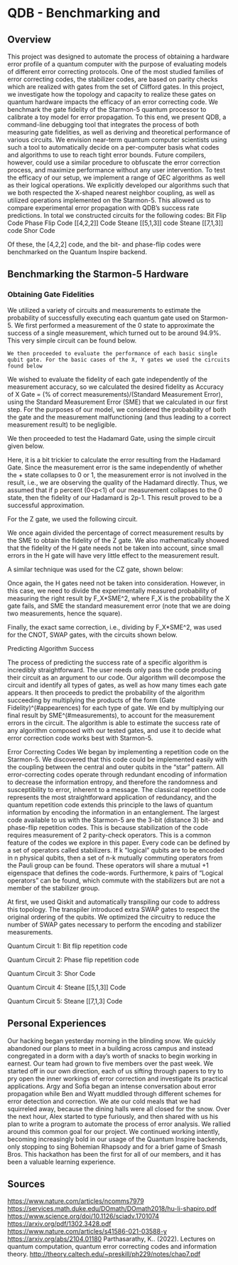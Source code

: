 # QDB - Benchmarking and 
## Overview
This project was designed to automate the process of obtaining a hardware error profile of a quantum computer with the purpose of evaluating models of different error correcting protocols. One of the most studied families of error correcting codes, the stabilizer codes, are based on parity checks which are realized with gates from the set of Clifford gates. In this project, we investigate how the topology and capacity to realize these gates on quantum hardware impacts the efficacy of an error correcting code. We benchmark the gate fidelity of the Starmon-5 quantum processor to calibrate a toy model for error propagation. 
To this end, we present QDB, a command-line debugging tool that integrates the process of both measuring gate fidelities, as well as deriving and theoretical performance of various circuits. We envision near-term quantum computer scientists using such a tool to automatically decide on a per-computer basis what codes and algorithms to use to reach tight error bounds. Future compilers, however, could use a similar procedure to obfuscate the error correction process, and maximize performance without any user intervention.
To test the efficacy of our setup, we implement a range of QEC algorithms as well as their logical operations. We explicitly developed our algorithms such that we both respected the X-shaped nearest neighbor coupling, as well as utilized operations implemented on the Starmon-5. This allowed us to compare experimental error propagation with QDB’s success rate predictions. In total we constructed circuits for the following codes:
Bit Flip Code
Phase Flip Code
[[4,2,2]] Code
Steane [[5,1,3]] code
Steane [[7,1,3]] code
Shor Code

Of these, the [4,2,2] code, and the bit- and phase-flip codes were benchmarked on the Quantum Inspire backend.

## Benchmarking the Starmon-5 Hardware

### Obtaining Gate Fidelities

We utilized a variety of circuits and measurements to estimate the probability of successfully executing each quantum gate used on Starmon-5. We first performed a measurement of the 0 state to approximate the success of a single measurement, which turned out to be around 94.9%. This very simple circuit can be found below. 



    We then proceeded to evaluate the performance of each basic single qubit gate. For the basic cases of the X, Y gates we used the circuits found below


We wished to evaluate the fidelity of each gate independently of the measurement accuracy, so we calculated the desired fidelity as Accuracy of X Gate = (% of correct measurements)/(Standard Measurement Error), using the Standard Measurement Error (SME) that we calculated in our first step. For the purposes of our model, we considered the probability of both the gate and the measurement malfunctioning (and thus leading to a correct measurement result) to be negligible. 

We then proceeded to test the Hadamard Gate, using the simple circuit given below. 



Here, it is a bit trickier to calculate the error resulting from the Hadamard Gate. Since the measurement error is the same independently of whether the + state collapses to 0 or 1, the measurement error is not involved in the result, i.e., we are observing the quality of the Hadamard directly.  Thus, we assumed that if p percent (0<p<1) of our measurement collapses to the 0 state, then the fidelity of our Hadamard is 2p-1. This result proved to be a successful approximation.

For the Z gate, we used the following circuit. 



We once again divided the percentage of correct measurement results by the SME to obtain the fidelity of the Z gate. We also mathematically showed that the fidelity of the H gate needs not be taken into account, since small errors in the H gate will have very little effect to the measurement result. 

A similar technique was used for the CZ gate, shown below:



Once again, the H gates need not be taken into consideration. However, in this case, we need to divide the experimentally measured probability of measuring the right result by F_X*SME^2, where F_X is the probability the X gate fails, and SME the standard measurement error (note that we are doing two measurements, hence the square). 

Finally, the exact same correction, i.e., dividing by F_X*SME^2,  was used for the CNOT, SWAP gates, with the circuits shown below. 




Predicting Algorithm Success

The process of predicting the success rate of a specific algorithm is incredibly straightforward. The user needs only pass the code producing their circuit as an argument to our code. Our algorithm will decompose the circuit and identify all types of gates, as well as how many times each gate appears. It then proceeds to predict the probability of the algorithm succeeding by multiplying the products of the form (Gate Fidelity)^(#appearences) for each type of gate. We end by multiplying our final result by SME^(#measurements), to account for the measurement errors in the circuit. The algorithm is able to estimate the success rate of any algorithm composed with our tested gates, and use it to decide what error correction code works best with Starmon-5. 

Error Correcting Codes
We began by implementing a repetition code on the Starmon-5. We discovered that this code could be implemented easily with the coupling between the central and outer qubits in the “star” pattern. All error-correcting codes operate through redundant encoding of information to decrease the information entropy, and therefore the randomness and susceptibility to error, inherent to a message. The classical repetition code represents the most straightforward application of redundancy, and the quantum repetition code extends this principle to the laws of quantum information by encoding the information in an entanglement. The largest code available to us with the Starmon-5 are the 3-bit (distance 3) bit- and phase-flip repetition codes. This is because stabilization of the code requires measurement of 2 parity-check operators. This is a common feature of the codes we explore in this paper. Every code can be defined by a set of operators called stabilizers. If k ”logical” qubits are to be encoded in n physical qubits, then a set of n-k mutually commuting operators from the Pauli group can be found. These operators will share a mutual +1 eigenspace that defines the code-words. Furthermore, k pairs of “Logical operators” can be found, which commute with the stabilizers but are not a member of the stabilizer group.

At first, we used Qiskit and automatically transpiling our code to address this topology. The transpiler introduced extra SWAP gates to respect the original ordering of the qubits. We optimized the circuitry to reduce the number of SWAP gates necessary to perform the encoding and stabilizer measurements. 


Quantum Circuit 1: Bit flip repetition code

Quantum Circuit 2: Phase flip repetition code

Quantum Circuit 3: Shor Code

Quantum Circuit 4: Steane [[5,1,3]] Code

Quantum Circuit 5: Steane [[7,1,3] Code



## Personal Experiences
Our hacking began yesterday morning in the blinding snow. We quickly abandoned our plans to meet in a building across campus and instead congregated in a dorm with a day’s worth of snacks to begin working in earnest. Our team had grown to five members over the past week. We started off in our own direction, each of us sifting through papers to try to pry open the inner workings of error correction and investigate its practical applications. Argy and Sofia began an intense conversation about error propagation while Ben and Wyatt muddled through different schemes for error detection and correction. We ate our cold meals that we had squirreled away, because the dining halls were all closed for the snow. Over the next hour, Alex started to type furiously, and then shared with us his plan to write a program to automate the process of error analysis. We rallied around this common goal for our project. We continued working intently, becoming increasingly bold in our usage of the Quantum Inspire backends, only stopping to sing Bohemian Rhapsody and for a brief game of Smash Bros. This hackathon has been the first for all of our members, and it has been a valuable learning experience.

## Sources
https://www.nature.com/articles/ncomms7979
https://services.math.duke.edu/DOmath/DOmath2018/hu-li-shapiro.pdf
https://www.science.org/doi/10.1126/sciadv.1701074
https://arxiv.org/pdf/1302.3428.pdf
https://www.nature.com/articles/s41586-021-03588-y
https://arxiv.org/abs/2104.01180
Parthasarathy, K.. (2022). Lectures on quantum computation, quantum error correcting codes and information theory. 
http://theory.caltech.edu/~preskill/ph229/notes/chap7.pdf




